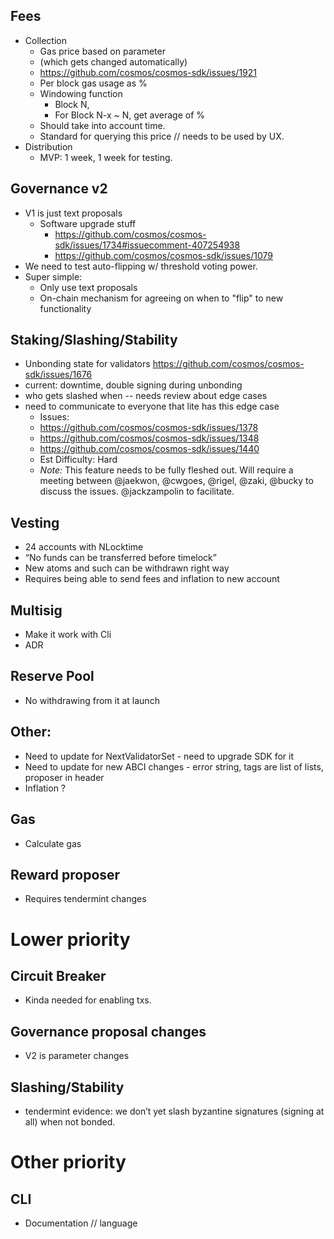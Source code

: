 ## Fees
- Collection
  - Gas price based on parameter
  - (which gets changed automatically)
  - https://github.com/cosmos/cosmos-sdk/issues/1921
  - Per block gas usage as %
  - Windowing function
    - Block N,
    - For Block N-x ~ N, get average of %
  - Should take into account time.
  - Standard for querying this price // needs to be used by UX.
- Distribution
  - MVP: 1 week, 1 week for testing.

## Governance v2
- V1 is just text proposals
  - Software upgrade stuff
    - https://github.com/cosmos/cosmos-sdk/issues/1734#issuecomment-407254938
    - https://github.com/cosmos/cosmos-sdk/issues/1079
- We need to test auto-flipping w/ threshold voting power.
- Super simple:
  - Only use text proposals
  - On-chain mechanism for agreeing on when to "flip" to new functionality

## Staking/Slashing/Stability
- Unbonding state for validators https://github.com/cosmos/cosmos-sdk/issues/1676
- current: downtime, double signing during unbonding
- who gets slashed when -- needs review about edge cases
- need to communicate to everyone that lite has this edge case
	- Issues:
    - https://github.com/cosmos/cosmos-sdk/issues/1378
    - https://github.com/cosmos/cosmos-sdk/issues/1348
    - https://github.com/cosmos/cosmos-sdk/issues/1440
  * Est Difficulty: Hard
  * _*Note:*_ This feature needs to be fully fleshed out. Will require a meeting between @jaekwon, @cwgoes, @rigel, @zaki, @bucky to discuss the issues. @jackzampolin to facilitate.

## Vesting
- 24 accounts with NLocktime
- “No funds can be transferred before timelock”
- New atoms and such can be withdrawn right way
- Requires being able to send fees and inflation to new account

## Multisig
- Make it work with Cli
- ADR

## Reserve Pool
- No withdrawing from it at launch

## Other:
- Need to update for NextValidatorSet - need to upgrade SDK for it
- Need to update for new ABCI changes - error string, tags are list of lists, proposer in header
- Inflation ? 

## Gas
- Calculate gas

## Reward proposer
- Requires tendermint changes

# Lower priority

## Circuit Breaker
- Kinda needed for enabling txs.

## Governance proposal changes
- V2 is parameter changes

## Slashing/Stability
- tendermint evidence: we don’t yet slash byzantine signatures (signing at all) when not bonded.

# Other priority

## CLI
- Documentation // language
